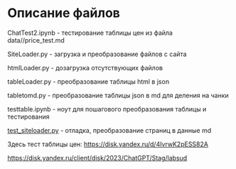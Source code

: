 # Описание файлов

ChatTest2.ipynb - тестирование таблицы цен из файла data//price_test.md

SiteLoader.py - загрузка и преобразование файлов с сайта

htmlLoader.py - дозагрузка отсутствующих файлов

tableLoader.py - преобразование таблицы html в json

tabletomd.py - преобразование таблицы json в md для деления на чанки

testtable.ipynb - ноут для пошагового преобразования таблицы и тестирования

[test_siteloader.py](test_siteloader.py) - отладка, преобразование страниц в данные md 

Здесь тест таблицы цен:
https://disk.yandex.ru/d/4IvrwK2pESS82A

https://disk.yandex.ru/client/disk/2023/ChatGPT/Stag/labsud
